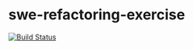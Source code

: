 # swe-refactoring-exercise

[![Build Status](https://travis-ci.com/travis-ci/travis-web.svg?branch=master)](https://travis-ci.com/travis-ci/travis-web)

